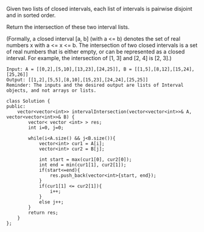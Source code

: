 Given two lists of closed intervals, each list of intervals is pairwise disjoint and in sorted order.  

Return the intersection of these two interval lists.  

(Formally, a closed interval [a, b] (with a <= b) denotes the set of real numbers x with a <= x <= b.  The intersection of two closed intervals is a set of real numbers that is either empty, or can be represented as a closed interval.  For example, the intersection of [1, 3] and [2, 4] is [2, 3].)

```
Input: A = [[0,2],[5,10],[13,23],[24,25]], B = [[1,5],[8,12],[15,24],[25,26]]
Output: [[1,2],[5,5],[8,10],[15,23],[24,24],[25,25]]
Reminder: The inputs and the desired output are lists of Interval objects, and not arrays or lists.
```

```
class Solution {
public:
    vector<vector<int>> intervalIntersection(vector<vector<int>>& A, vector<vector<int>>& B) {
        vector< vector <int> > res;
        int i=0, j=0;
        
        while(i<A.size() && j<B.size()){
            vector<int> cur1 = A[i];
            vector<int> cur2 = B[j];
            
            int start = max(cur1[0], cur2[0]);
            int end = min(cur1[1], cur2[1]);
            if(start<=end){
                res.push_back(vector<int>{start, end});
            }
            if(cur1[1] <= cur2[1]){
                i++;
            }
            else j++;
        }
        return res;
    }
};
```